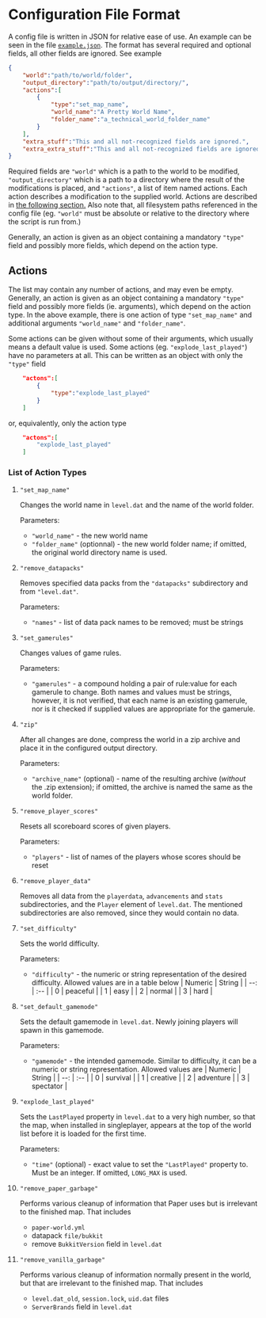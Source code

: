 
# Configuration File Format

A config file is written in JSON for relative ease of use. An example can
be seen in the file [`example.json`](../examples/example.json). The format has
several required and optional fields, all other fields are ignored. See example

```json
{
    "world":"path/to/world/folder",
    "output_directory":"path/to/output/directory/",
    "actions":[
        {
            "type":"set_map_name",
            "world_name":"A Pretty World Name",
            "folder_name":"a_technical_world_folder_name"
        }
    ],
    "extra_stuff":"This and all not-recognized fields are ignored.",
    "extra_extra_stuff":"This and all not-recognized fields are ignored."
}
```

Required fields are `"world"` which is a path to the world to be modified,
`"output_directory"` which is a path to a directory where the result of the
modifications is placed, and `"actions"`, a list of item named actions.
Each action describes a modification to the supplied world. Actions are 
described in [the following section.](#actions) Also note that, all 
filesystem paths referenced in the config file (eg. `"world"` must be
absolute or relative to the directory where the script is run from.)


Generally, an action is given as an object containing a mandatory `"type"` field and possibly more fields, which depend on the action type.

## Actions
The list may contain any number of actions, and may even be empty.
Generally, an action is given as an object containing a mandatory `"type"`
field and possibly more fields (ie. arguments), which depend on the action
type. In the above example, there is one action of type `"set_map_name"`
and additional arguments `"world_name"` and `"folder_name"`.

Some actions can be given without some of their arguments, which usually means
a default value is used. Some actions (eg. `"explode_last_played"`) have no
parameters at all. This can be written as an object  with only the `"type"`
field
```json
    "actons":[
        {
            "type":"explode_last_played"
        }
    ]
```
or, equivalently, only the action type
```json
    "actons":[
        "explode_last_played"
    ]
```

### List of Action Types
1. `"set_map_name"`

    Changes the world name in `level.dat` and the name of the world folder.
    
    Parameters:
    - `"world_name"` - the new world name
    - `"folder_name"` (optionnal) - the new world folder name; if omitted,
    the original world directory name is used.
    
2. `"remove_datapacks"`

    Removes specified data packs from the `"datapacks"` subdirectory and from
    `"level.dat"`.

    Parameters:
    - `"names"` - list of data pack names to be removed; must be strings

3. `"set_gamerules"`

    Changes values of game rules. 
    
    Parameters:
    - `"gamerules"` - a compound holding a pair of rule:value for each gamerule
      to change. Both names and values must be strings, however, it is not
      verified, that each name is an existing gamerule, nor is it checked if
      supplied values are appropriate for the gamerule.

4. `"zip"`

    After all changes are done, compress the world in a zip archive and place it
    in the configured output directory.
    
    Parameters:
    - `"archive_name"` (optional) - name of the resulting archive (*without* the .zip
    extension); if omitted, the archive is named the same as the world folder.

5. `"remove_player_scores"`

    Resets all scoreboard scores of given players.
    
    Parameters:
    - `"players"` - list of names of the players whose scores should be reset

6. `"remove_player_data"`

    Removes all data from the `playerdata`, `advancements` and `stats`
    subdirectories, and the `Player` element of `level.dat`. The mentioned
    subdirectories are also removed, since they would contain no data.

7. `"set_difficulty"`

    Sets the world difficulty.
    
    Parameters:
    - `"difficulty"` - the numeric or string representation of the desired
      difficulty. Allowed values are in a table below
      | Numeric | String   |
      |     --: | :--      |
      |       0 | peaceful |
      |       1 | easy     |
      |       2 | normal   |
      |       3 | hard     |

8. `"set_default_gamemode"`

    Sets the default gamemode in `level.dat`. Newly joining players will spawn
    in this gamemode.

    Parameters:
    - `"gamemode"` - the intended gamemode. Similar to difficulty, it can be a numeric
      or string representation. Allowed values are
      | Numeric | String    |
      |     --: | :--       |
      |       0 | survival  |
      |       1 | creative  |
      |       2 | adventure |
      |       3 | spectator |

9. `"explode_last_played"`

    Sets the `LastPlayed` property in `level.dat` to a very high number, so that
    the map, when installed in singleplayer, appears at the top of the world list
    before it is loaded for the first time.
    
    Parameters:
    - `"time"` (optional) - exact value to set the `"LastPlayed"` property to.
    Must be an integer. If omitted, `LONG_MAX` is used.

10. `"remove_paper_garbage"`

    Performs various cleanup of information that Paper uses but is irrelevant
    to the finished map. That includes
    - `paper-world.yml`
    - datapack `file/bukkit`
    - remove `BukkitVersion` field in `level.dat`

11. `"remove_vanilla_garbage"`

    Performs various cleanup of information normally present in the world, but
    that are irrelevant to the finished map. That includes
    - `level.dat_old`, `session.lock`, `uid.dat` files
    - `ServerBrands` field in `level.dat`
